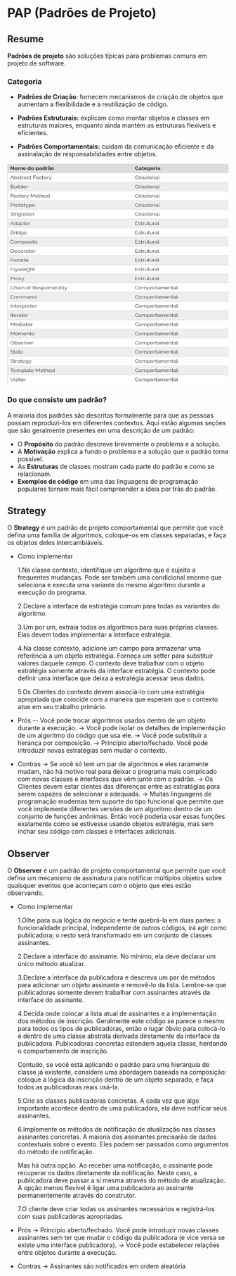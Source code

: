 # PAP (Padrões de Projeto)

## Resume
**Padrões de projeto** são soluções típicas para problemas comuns em projeto de software.

### Categoria
- **Padrões de Criação**: fornecem mecanismos de criação de objetos que aumentam a flexibilidade e a reutilização de código.
  
- **Padrões Estruturais:** explicam como montar objetos e classes em estruturas maiores, enquanto ainda mantém as estruturas flexíveis e eficientes.
  
- **Padrões Comportamentais:**  cuidam da comunicação eficiente e da assinalação de responsabilidades entre objetos.
  
<p align="center">
  <img width="550" height="500" src="padroesdeprojeto.png">
</p>

### Do que consiste um padrão?
A maioria dos padrões são descritos formalmente para que as pessoas possam reproduzi-los em diferentes contextos. Aqui estão algumas seções que são geralmente presentes em uma descrição de um padrão:
 - O **Propósito** do padrão descreve brevemente o problema e a solução.
 - A **Motivação** explica a fundo o problema e a solução que o padrão torna possível.
 - As **Estruturas** de classes mostram cada parte do padrão e como se relacionam.
 - **Exemplos de código** em uma das linguagens de programação populares tornam mais fácil compreender a ideia por trás do padrão.

## Strategy
O **Strategy** é um padrão de projeto comportamental que permite que você defina uma família de algoritmos, coloque-os em classes separadas, e faça os objetos deles intercambiáveis.

- Como implementar

    1.Na classe contexto, identifique um algoritmo que é sujeito a frequentes mudanças. Pode ser também uma condicional enorme que seleciona e executa uma variante do mesmo algoritmo durante a execução do programa.

    2.Declare a interface da estratégia comum para todas as variantes do algoritmo.

    3.Um por um, extraia todos os algoritmos para suas próprias classes. Elas devem todas implementar a interface estratégia.

    4.Na classe contexto, adicione um campo para armazenar uma referência a um objeto estratégia. Forneça um setter para substituir valores daquele campo. O contexto deve trabalhar com o objeto estratégia somente através da interface estratégia. O contexto pode definir uma interface que deixa a estratégia acessar seus dados.

    5.Os Clientes do contexto devem associá-lo com uma estratégia apropriada que coincide com a maneira que esperam que o contexto atue em seu trabalho primário.

- Prós
  -- Você pode trocar algoritmos usados dentro de um objeto durante a execução.
-> Você pode isolar os detalhes de implementação de um algoritmo do código que usa ele.
-> Você pode substituir a herança por composição.
-> Princípio aberto/fechado. Você pode introduzir novas estratégias sem mudar o contexto.

- Contras
-> Se você só tem um par de algoritmos e eles raramente mudam, não há motivo real para deixar o programa mais complicado com novas classes e interfaces que vêm junto com o padrão.
-> Os Clientes devem estar cientes das diferenças entre as estratégias para serem capazes de selecionar a adequada.
-> Muitas linguagens de programação modernas tem suporte do tipo funcional que permite que você implemente diferentes versões de um algoritmo dentro de um conjunto de funções anônimas. Então você poderia usar essas funções exatamente como se estivesse usando objetos estratégia, mas sem inchar seu código com classes e interfaces adicionais.

## Observer
O **Observer** é um padrão de projeto comportamental que permite que você defina um mecanismo de assinatura para notificar múltiplos objetos sobre quaisquer eventos que aconteçam com o objeto que eles estão observando.

- Como implementar

    1.Olhe para sua lógica do negócio e tente quebrá-la em duas partes: a funcionalidade principal, independente de outros códigos, irá agir como publicadora; o resto será transformado em um conjunto de classes assinantes.

    2.Declare a interface do assinante. No mínimo, ela deve declarar um único método atualizar.

    3.Declare a interface da publicadora e descreva um par de métodos para adicionar um objeto assinante e removê-lo da lista. Lembre-se que publicadoras somente devem trabalhar com assinantes através da interface do assinante.

    4.Decida onde colocar a lista atual de assinantes e a implementação dos métodos de inscrição. Geralmente este código se parece o mesmo para todos os tipos de publicadoras, então o lugar óbvio para colocá-lo é dentro de uma classe abstrata derivada diretamente da interface da publicadora. Publicadoras concretas estendem aquela classe, herdando o comportamento de inscrição.

    Contudo, se você está aplicando o padrão para uma hierarquia de classe já existente, considere uma abordagem baseada na composição: coloque a lógica da inscrição dentro de um objeto separado, e faça todos as publicadoras reais usá-la.

    5.Crie as classes publicadoras concretas. A cada vez que algo importante acontece dentro de uma publicadora, ela deve notificar seus assinantes.

    6.Implemente os métodos de notificação de atualização nas classes assinantes concretas. A maioria dos assinantes precisarão de dados contextuais sobre o evento. Eles podem ser passados como argumentos do método de notificação.

   Mas há outra opção. Ao receber uma notificação, o assinante pode recuperar os dados diretamente da notificação. Neste caso, a publicadora deve passar a si mesma através do método de atualização. A opção menos flexível é ligar uma publicadora ao assinante permanentemente através do construtor.

    7.O cliente deve criar todas os assinantes necessários e registrá-los com suas publicadoras apropriadas.

- Prós
-> Princípio aberto/fechado. Você pode introduzir novas classes assinantes sem ter que mudar o código da publicadora (e vice versa se existe uma interface publicadora).
-> Você pode estabelecer relações entre objetos durante a execução.

- Contras
-> Assinantes são notificados em ordem aleatória

